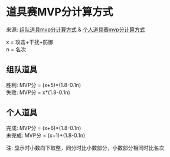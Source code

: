 # 道具赛MVP分计算方式
来源: [组队道具mvp分计算方式](https://tieba.baidu.com/p/6455555391) & [个人道具赛mvp分计算方式](https://tieba.baidu.com/p/6457567536)  
  
x = 攻击+干扰+防御  
n = 名次  

## 组队道具
 
胜利: MVP分 = (x+5)\*(1.8-0.1n)  
失败: MVP分 = x\*(1.8-0.1n)  
  
## 个人道具 
完成: MVP分 = (x+6)\*(1.8-0.1n)  
未完成: MVP分 = (x+1)\*(1.8-0.1n)  
  
注: 显示时小数向下取整，同分时比小数部分，小数部分相同时比名次
